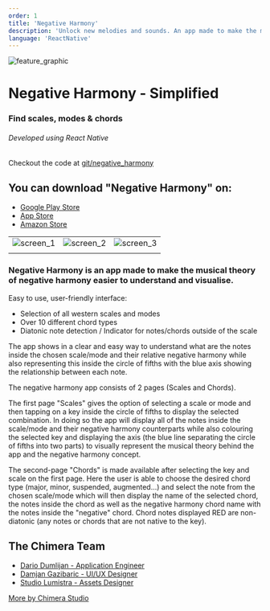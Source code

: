 ```yaml
---
order: 1
title: 'Negative Harmony'
description: 'Unlock new melodies and sounds. An app made to make the musical theory of negative harmony easier to understand and visualise.'
language: 'ReactNative'
---
```

![feature_graphic](@images/projects/negative_harmony/feature_graphic.webp)

# Negative Harmony - Simplified

### Find scales, modes & chords

###### Developed using React Native

Checkout the code at [git/negative_harmony](https://github.com/Chimera-Studio/negative_harmony)

## You can download "Negative Harmony" on:

- [Google Play Store](https://play.google.com/store/apps/details?id=com.chimerastudio.negativeharmony)
- [App Store](https://apps.apple.com/us/app/negative-harmony-simplified/id1561674380)
- [Amazon Store](https://www.amazon.com/Chimera-Studio-Negative-Harmony-Simplified/dp/B09QBMPTBJ)

<!-- Hack to display images in a grid -->
| | | |
|-|-|-|
| ![screen_1](@images/projects/negative_harmony/screen_1.webp) | ![screen_2](@images/projects/negative_harmony/screen_2.webp) | ![screen_3](@images/projects/negative_harmony/screen_3.webp)
| | | |

### Negative Harmony is an app made to make the musical theory of negative harmony easier to understand and visualise.

Easy to use, user-friendly interface:

- Selection of all western scales and modes
- Over 10 different chord types
- Diatonic note detection / Indicator for notes/chords outside of the scale

The app shows in a clear and easy way to understand what are the notes inside the chosen scale/mode and their relative negative harmony while also representing this inside the circle of fifths with the blue axis showing the relationship between each note.

The negative harmony app consists of 2 pages (Scales and Chords).

The first page "Scales" gives the option of selecting a scale or mode and then tapping on a key inside the circle of fifths to display the selected combination. In doing so the app will display all of the notes inside the scale/mode and their negative harmony counterparts while also colouring the selected key and displaying the axis (the blue line separating the circle of fifths into two parts) to visually represent the musical theory behind the app and the negative harmony concept.

The second-page "Chords" is made available after selecting the key and scale on the first page. Here the user is able to choose the desired chord type (major, minor, suspended, augmented...) and select the note from the chosen scale/mode which will then display the name of the selected chord, the notes inside the chord as well as the negative harmony chord name with the notes inside the "negative" chord. Chord notes displayed RED are non-diatonic (any notes or chords that are not native to the key).

## The Chimera Team

- [Dario Dumlijan - Application Engineer](https://www.linkedin.com/in/dariodumlijan)
- [Damjan Gazibaric - UI/UX Designer](https://www.linkedin.com/in/damjangazibaric)
- [Studio Lumistra - Assets Designer](https://studiolumistra.com)

[More by Chimera Studio](https://linktr.ee/chimerastudiotm)
